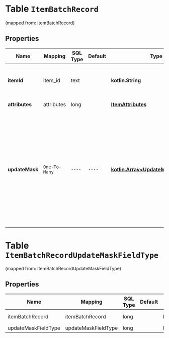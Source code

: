 
# Table `ItemBatchRecord`
(mapped from: ItemBatchRecord)

## Properties
Name | Mapping | SQL Type | Default | Type | Description | Notes
---- | ------- | -------- | ------- | ---- | ----------- | -----
**itemId** | item_id | text |  | **kotlin.String** | The catalog item id in the merchant namespace |  [optional]
**attributes** | attributes | long |  | [**ItemAttributes**](ItemAttributes.md) |  |  [optional] [foreignkey]
**updateMask** | `One-To-Many` | `----` | `----`  | [**kotlin.Array&lt;UpdateMaskFieldType&gt;**](UpdateMaskFieldType.md) | The list of product attributes to be updated. Attributes specified in the update mask without a value specified in the body will be deleted from the product item. |  [optional]




# **Table `ItemBatchRecordUpdateMaskFieldType`**
(mapped from: ItemBatchRecordUpdateMaskFieldType)

## Properties
Name | Mapping | SQL Type | Default | Type | Description | Notes
---- | ------- | -------- | ------- | ---- | ----------- | -----
itemBatchRecord | itemBatchRecord | long | | kotlin.Long | Primary Key | *one*
updateMaskFieldType | updateMaskFieldType | long | | kotlin.Long | Foreign Key | *many*



